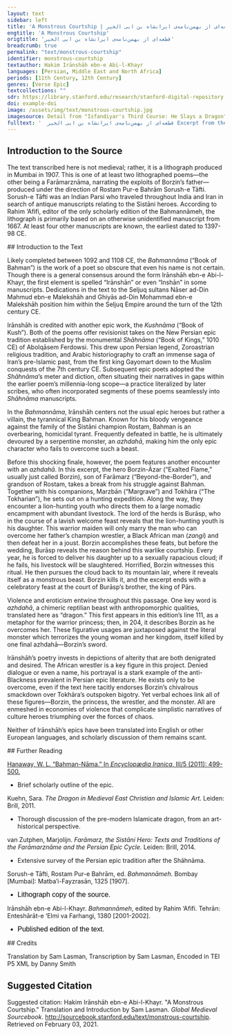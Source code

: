 ```yaml
---
layout: text
sidebar: left
title: 'A Monstrous Courtship | قطعه‌ای از بهمن‌نامه‌ی ایرانشاه بن ابی الخیر'
engtitle: 'A Monstrous Courtship'
origtitle: 'قطعه‌ای از بهمن‌نامه‌ی ایرانشاه بن ابی الخیر'
breadcrumb: true
permalink: "text/monstrous-courtship"
identifier: monstrous-courtship
textauthor: Hakim Irānshāh ebn-e Abi-l-Khayr
languages: [Persian, Middle East and North Africa]
periods: [11th Century, 12th Century]
genres: [Verse Epic]
textcollections: ""
sdr: https://library.stanford.edu/research/stanford-digital-repository 
doi: example-doi 
image: /assets/img/text/monstrous-courtship.jpg
imagesource: Detail from "Isfandiyar's Third Course: He Slays a Dragon", Folio from a Shahnama (Book of Kings), Abu'l Qasim Firdausi, ca. 1330–40; Ink, opaque watercolor, gold, and silver on paper; Metropolitan Museum of Art Bequest of Monroe C. Gutman, 1974 [CC]'
fulltext: '  قطعه‌ای از بهمن‌نامه‌ی ایرانشاه بن ابی الخیر Excerpt from the Bahmannāmeh of Irānshāh ebn-e Abi-l-Khayr برفتند ازینسان سه روز و سه شب｜شکم گرسنه ناچریده به لب They went on like this, three days and three nights, bellies hungry, lips famished. تن از ناچریدن چو شاخ نوان｜شده زیرشان بارگی ناتوان Their famished bodies became like quaking branches, their steeds weak beneath them. داستان برزین آزر با غلام و شیر The Tale of Borzin-Āzar, the Youth, and the Lion روز چهارم گه نیمروز｜غلامی همی رفت بس دلفروز The fourth day, at noontime, a youth went by, very pleasing to the heart, نشسته بر اسب عقیلی نژاد｜به دیدار کوه و به رفتار باد Seated on a horse of exalted pedigree, looking like a mountain, moving like wind, رخی همچو خورشید فرمانروا｜تنی همچو برقی میان هوا Face like the sovereign sun, body like lightning amid the air, یکی پیرهن پرنیان در برش｜کلاهی ز مشک سیه بر سرش A silken shirt over the chest, a musk-black hat over the head— گشاده گلی چو گل نارون｜ز خون تیره گشته برو پیرهن An opened flower, like an elm flower, shirt stained dark with blood. گرفته یکی شیر جنگی به بند｜فکنده مر او را به گردون کمند With a warlike lion taken in snares, a lasso thrown around its throat. به یاران چنین گفت برزین گو｜که با این شگفتست بسیار نو The hero Borzin said this to his companions: “This is a wonder, unprecedented… ببینید کاین کودک شیر خوار｜چگونه گرفتست آن شیر خوار See how this lion-eating child captured that wretched lion.” همانگه رسیدند نزد غلام｜بپرسید برزین و کردش سلام Right away they drew near to the youth. Borzin asked and gave his greeting, بدو گفت از آن پس که ای شیر زوش｜به گفتار من پهن بگشای گوش Said then, “Mighty lion! Open your ears wide to my speech. بدان کاندرین مرز بیگانه ایم｜اگر چند هر یک ز یک خانه ایم Know that we’re strangers in these borderlands, though each of us is from the same house. سه روز و سه شب گشت تا نان و آب｜نخورديم و از ما رمیده ست خواب It’s been three days and three nights since we’ve had food or drink, and sleep has fled from us. اگر میزبانی کنی در خورست｜که آزادمردی هم از گوهر ست It would be fitting if you hosted us, since nobility also comes from quality.” پریچهره پاسخ چنین داد باز｜که گر کار آسان نگیری دراز The fairy-faced youth gave this answer back: “If you don’t want to make an easy task tough, بیایید کز گوشت این شیر جنگ｜شما را کبابی دهم بی درنگ Come, and from the flesh of this battling lion, I’ll make you kebabs right away. مرا خوردن اینست بیگاه و گاه｜ندانم جز از بیشه و شیر راه This is my food, both night and day; I know no way but woods and lions. شکم چون تهی شد بر آید به جوش｜به هر چیز کردن توانی خموش When the belly becomes empty, it begins to churn; then, it might be silenced by anything. بدین خوردنی گر ندارید خوی｜شما را ازین بهتر است آرزوی But if you don’t have the stomach for such food, there’s better hope for you yet: به صحرا بدان بیشه اندر شوید｜چو لختی از آن سر فروتر شوید From these woods, enter the wasteland. When you’ve gone a little further that way, در و دشت و کوه و بیابان همه｜نه بینید جایی تهی از رمه In all the vale and plain and mountain and desert, you won’t see a spot empty of herds از اسبان تازی هیونان بار｜ز گاوان گردون هزاران هزار Of Arabian horses, baggage camels, thousands upon thousands of Tauruses, هم از مادیانها که بر شب یله｜هم از گوسفندان فراوان گله Also of mares that are loosed at night, also of sheep in abundant flocks. یکایک میان رمه بگذرید｜یکی دشت پیش اندرون بسپرید One after the other, pass among the herds, until you arrive in a further plain. بران دشت یابید خیمه هزار｜زده بر کنار یکی جویبار On that plain, you’ll find a thousand tents pitched beside a stream, همه دیبه‌یی سرخ زرد و بنفش｜زده بر در خیمه ها بر درفش All with crimson, yellow, and violet brocade set as flags by the tent doors. کجا خیمه‌یی سرخ اندر میان｜ سرش ماه زر دامنش پرنیان Where there’s a crimson tent in the midst, a golden moon on its crest, its skirts of silk, در آن خیمه آرام و خواب منست｜خداوند آن خانه باب منست In that tent is my rest and relaxation; the lord of that house is my father. ز من پیش او آشنایی دهید｜به جان از خورش روشنایی دهید Give him my regards, brighten your souls with food. بباشید یکچند مهمان ما｜فروزان شود کاخ و ایوان ما You’ll be our guests for a while. Our palace and vaulted hallThroughout this tale, the poet uses the architectural vocabulary of a settled court to describe the nomadic domain of Burāsb.will become radiant.” بخندید برزین و گفت ای دلیر｜به یزدان که هرگز نخوردیم شیر Borzin laughed, and said, “Brave one! By God, we’ve never eaten lion!” وز آنجا سوی بیشه بشتافتند｜جهانی پر از چارپا یافتند And from there they dashed towards the wood. They found the earth covered in livestock, یکی کودک اندر میان گله｜گله بر در و دشت گروه یله A child in the midst of the flocks, flocks on the vales and plains, wandering in groups— زده بر سر چوب تکیه چنان｜کجا باشد آیین و رسم شبان Pitched on top a pole, a sort of refuge, as is the custom and tradition of herdsmen there. بدو گفت پرمایه برزین تویی｜ز خون فرامرز پر کین تو یی The herdboy said, “You’re the wise Borzin! You’re of the vengeful Farāmarz’s blood! برو کآمد اکنون گه کام تو｜به خورشید تابان رسد نام تو Go on, for now the time of your desires has come; your fame has reached the blazing sun. به کاری که داری به پیش اندرون｜ترا بخت باشد بران رهنمون For the task that you have up ahead, fortune will be yours, by this prediction!” سپهبد همی گفت کاین فالگوی｜ز برزین چه آگاهی آمد به روی The commander kept saying, “How did this fortune-teller come to know of Borzin?” از آن چارپا سر به سر در گذشت｜ به بالا بر آمد از آن پهن دشت He passed by all that livestock, and came up from that wide plain. نگه کرد دشتی پر از خیمه دید｜همه سرخ و زرد و بنفش و سفید He looked, saw a plain full of tents, all crimson and yellow and violet and white, ز دیبای رومی یکایک زده｜ نگارش سراسر به زر آزده Each one fashioned of ByzantineRumi, “Roman,” a generic term for the West; in Irānshāh’s day, it referred particularly to the Byzantine Empire. brocade, sewn all over with golden figures; نهادند زی خیمه ای سرخ روی｜زبان از شگفتی پر از گفتگوی They turned towards a nearby crimson tent, the wonder of gossiping tongues, ز دیبای رومی یکی بارگاه｜نشسته یکی پیر در بارگاه A court of Byzantine brocade, an old man seated in the court, غلامان زرین کمر صف زده｜کلاه و کمرها به زر آزده Golden-belted youths set in ranks, hats and belts stitched with gold. برو آفرین کرد برزین و گفت｜که با جان تو آفرین باد جفت Borzin praised him, and said, “May praise be mated to your soul!” یکایک بپرسیدشان مرزبان｜سخن کرد گویا به شیرین زبان Marzbān asked them one by one, spoke his speech with a sweet tongue: چو مهمانت آید سخن خوبگوی｜ترش کم کن از بینوایی تو روی “When your guest comes, speaking eloquent speech, don’t knit your brows over your poverty.” نکو گفت دستور با شاه فش｜چه نیکوست از میزبان خوی خوش The councilor spoke fairly to the kingly one: “How sweet is a host’s good disposition!” مر آن پیر را بود بوراسب نام｜از آن چارپا روز و شب شادکام That old man’s name was Burāsb; his livestock made him blissful day and night. ز برزین بپرسید کای نامدار｜تو چون اوفتادی بدین ره گذار He asked Borzin, “Fame-bearer, why did you set out on this journey? کی و کجا رفت خواهی بگوی｜ز ما آرزو هر چه خواهی بجوی When and where do you wish to go? Speak! Seek from us whatever wish you desire.” بدو پهلوان گفت کای نیک خوی｜مرا نیست جز دیدنت آرزوی The champion said to him, “Fair-natured man, I have no wish but to see you. همی رفت خواهیم جایی دگر｜بدین کشور افتاد ما را گذر We still seek to go elsewhere—our passage has led through this country. بدین بارگه میهمان آمدیم｜خریدار رویت به جان آمدیم We’ve come as guests to this court; we’ve come to purchase your honor with our souls.” بفرمود بوراسب اندر زمان｜به خوالیگرش تا بیاورد نان Burāsb commanded his cook to bring food right away: ز بریان و ماهی و مرغ و بره｜ز هرگونه ای خوردنیها سره Fried meats and fish and poultry and lamb, every sort of pleasing food. بخوردند و زان تازه تر شد روان｜در آورد نیرو به تن پهلوان They ate, and it refreshed their spirits; it brought back strength to the champion’s body. بر آراستندش یکی خوابگاه｜روانش بر آسود از رنج راه A resting place was decked out for him; his spirit settled down from the sufferings of the road. دگر روز بوراسب خوانی نهاد｜که هرگز کس آن را ندارد به یاد The next day, Burāsb set out a banquet, unlike any that anyone could remember. ز هر خیمه ای نامداری بخواند｜بدان ساخته خوانشان بر نشاند He summoned a famous lord from every tent; with such preparations, set out a banquet for them. بخوردند از آن خوان بپرداختند｜یکی بزمگاه همی ساختند They ate, partook in that banquet with gusto; they were fashioning a feasting place. زمین بستد از باده ی ناب نور｜هوا پر شد از بوی مشک و بخور The earth was drenched in pure-bright wine, the air filled with the scents of musk and incense, فلک دود بست از بخار کباب｜به جرعه زمین مست گشت از شراب The heavens smoke-choked with kebab vapors. The earth grew drunk with gouts of wine. ز بوی گل و نرگس و یاسمین｜زمین شد به سان بهشت برین From the scent of rose, daffodils, and jasmine, the earth became like lofty paradise. همه ساز آن بارگه سیم ناب｜همه دل بر آواز چنگ و رباب All that court’s gear was pure silver, all hearts set on the songs of harp and rebab. چو از باده ی زرد همچون بهی｜سر سرکشان شد ز دانش تهی When yellow wine, just like beauty, emptied the haughty lords’ heads of wisdom, هوا پرده بر داشت از روی شرم｜بلندی گرفت آن سخنهای نرم The breeze lifted a veil from the face of shame. Those soft words took flight. سرافراز برزین به بوراسب گفت｜که اکنون سخنها نباید نهفت The proud Borzin said to Burāsb, “Now there’s no need to conceal speech. همی تا بدیدم بدانم ترا｜به نام و نژادت چه خوانم ترا I must know who you are, your name and your lineage; what should I call you? سزد گر بگویی که این جای چیست｜همین چارپای دلارای کیست It’s fitting if you say what this place is, and whose is this lovely livestock? که را باشد این کشور و جویبار｜چنین لشکری همچو باغ بهار Whose might this land and stream be, this warband like a spring garden?” چنین پاسخش داد کای سرفراز｜کنم آشکارا به پیش تو راز The other answered him, “Proud man, I will reveal this secret to you: چنان دان که این مرز جای منست｜همه دشت پر چارپای منست Know that this borderland is my place. All the plain is full of my livestock. مر این جوی را زنده رودست نام｜من از دیدنش سال و مه شاد کام The name of this stream is the Zandeh-rud.Literally, “Life-Giving River,” this flows from the Zagros Mountains through the city of Esfahān, though in recent years its flow has become drastically reduced through drought and mismanagement. Seeing it, I am blissful every month and year. گیا چون بر آید ز روی زمین｜بیایم من از پارس ایدر چنین When greenery comes up from the earth’s face, I come from Pārs to this very place. بدین مرغزار آورم چارپای｜چو فربه شود باز گردم به جای To this prairie, I bring the livestock; when they become fat, I go back. شه پارس باشد یکی نامور｜برادر مرا و ز پشت پدر The king of Pārs is a famous man, my brother, descended from my father. سرافراز یزدان نام ویست｜جهان سر به سر زیر کام ویست Proud Yazdād is his name. From end to end, the world is subject to his desire. به گاه شمردن دو ره سی هزار｜فزون آیدش لشکر نامدار In the mustering place, more than sixty thousand of his famed warband come to him. میان من و اوست این چارپای｜همه گدایی مرا زین به پای These livestock are shared between me and him; all of my dominion is based on this. غم آنست کز بهمن اسفندیار｜به تنگی گذارد همی روزگار The tragedy is that thanks to Bahman son of Esfandiyār, he passes his days in anxiety. همی خواهد از کشورش شاه باژ｜ندانم که گردون چه دارد به راز Bahman keeps seeking royal tribute from his land; I don’t know what secrets the heavens keep. شب و روز در پیش یزدان به پای｜همی گوید ای دادر پاک رای Night and day before God on his feet, Yazdād keeps saying, ‘Oh Just One of pure judgment, بده برزین ازان بدکنش｜مگردان ز کینه مر او را منش Deliver Borzin from that evildoer; do not turn his spirit back from vengeance. تبه کن تو بر دست این جان اوی｜منه بر جهان پیش فرمان اوی By Borzin’s hands, destroy Bahman’s life; do not deliver the world into his control.’Oppressed by Bahman, Yazdād prays for the king’s rival, Borzin. کنون آگهی آمد این چند روز｜ز برزین کجا بخت او گشت کوز Now news has come these past few days of Borzin, how his luck went crooked. تبه گشت بر دست آن دیوزاد｜که نام نژادش به گیتی مباد He was destroyed by that demon-spawn’s hand (may that lineage’s name vanish from the earth!) دل ما بلرزید از آن درد و غم｜وزین آگهی جان ما شد دژم Our hearts trembled from that pain and sorrow, and from that news our souls grew depressed. دگر باره شنیدم از رهنمای｜که آن پهلوان زنده مانده به جای Later, we heard from a courier that the champion remained alive, somewhere.” بدو گفت کز بهمن آمد سپاه｜سپاهی که بر باد بر بست راه Borzin told him, "An army came from Bahman, an army that blocked the passage of the wind. ز برزین آزر شکسته شدند｜بسی کشته و زار و خسته شدند They were shattered by Borzin-Āzar; many were killed or hurt or wounded.” چو بشنید بوراسب از آن شاد شد｜وزان غم روان وی آزاد شد When Burāsb heard this, he became glad, and his spirit became freed from that sorrow. بدو آفرین کرد و گفت ای جوان｜مرا از غم آزاد کردی روان He praised him, and said, “Young man, you’ve freed my spirit from sorrow. ز غمها روان تو آزاد باد｜دل نیک بختان تو شاد باد May your spirit be free from sorrow. May your fair-fortuned heart be glad!” بدو گفت کاین خیمه ها سر به سر｜که را باشد ای مهتر نامور Borzin said to him, “These tents altogether—whose are they, famous nobleman? ندانیم کس را بدین پایگاه｜ندارد چنین دستگه هیچ شاه We don’t know anyone in this encampment; no king has such a court!” بخندید بوراسب گفت ای پسر｜که را باشد این ساز و آیین و کر Burāsb laughed and said, “Son, whose is this gear, these customs and might? مر این سر کشان را که بینی همی｜به دل مهرشان بر گزینی همی They belong to these proud lords you keep seeing; you’d always pick out love in their hearts. نه خویشند ما را و نه لشکری｜همه با دل خویش درد آوری They aren’t mine, they aren’t my warband—all bring the pain of their own hearts! هزارند فرزند شاهان چین｜ز روم و ز چین و ز ایران زمین They’re a thousand kings’ sons from China; from Byzantium, China, and the land of Iran. همه یک به یک در پی کام دل｜وزین کام دل باز مانده خجل Each of them searching for his heart’s desire, and by this heart’s desire still confounded. بدین راه گر دیده ای کودکی｜گرفته ز شیران جنگی یکی On the road here, if you saw a child who’d captured one of those warlike lions, چنان دان که او مر مرا دختر است｜که هنگام کینه یکی لشکر است Know this: she is my daughter, who in times of violence is worth a whole warband. سر سال شاهان روی زمین｜بیایند خواهندش از من چنین At the year’s start, the kings of the earth will come seeking her from me in this way. هرآنکس که خواهد ز من دخترم｜چنان دان که از رای او نگذرم Anyone who wishes for my daughter from me, know this: I will not overrule her judgment. دو پیمان نهم پیش او اندرون｜که این هر دو نزدیک باشد به خون I will set forth for him two pledges regarding this, and both of these are linked to blood: یکی آنک با او نبرد آورد｜سر و خود او زیر گرد آورد One is that he must fight against her, and bring her head and helm down into the dirt. دو دیگر که دارم سیاهی درشت｜زند بر زمینش به هنگام پشت The second is that I have a gigantic Black man; throw him on his back upon the earth. هر آنکس که آرد به جا این دو کار｜دلش شادمان گردد از روزگار Whoever accomplishes these two things, then and there, fate will turn his heart to gladness.” درین بود کان اژدهای دلیر｜ز پشته در آمد گرفته دو شیر Just then that brave dragon came down from the hills, having captured two lions. دویدند پیش پرستندگان｜ازو بستدند آن ددان بندگان Servants came running forward; they took those bound beasts from her. بیامد پریچهره پیش پدر｜زمین را ببوسید و آمد به در The fairy-faced girl came before her father, kissed the earth and came through the door. دلیران یکایک فرو ماندند｜برو نام یزدان همی خواندند All the brave lords humbled themselves; they kept praising her in God’s name, ز بالا و دیدار و رفتار اوی｜وزان زورمندی و کردار اوی Her stature, her appearance, and her conduct, her mightiness and deeds. همی گفت برزین که ما روز و شب｜ز مردی و نیرو گشاییم لب Borzin kept saying, “Day and night, we will open our lips for her manliness and strength. شکارش به کردار بانو گشسب｜چنین شیر دل کی نشیند بر اسب Her quarry is like Bānu Goshasp’s, that lion-heart, when she rides upon her horse,Bānu Goshasp is a famed warrior woman, daughter of Rostam (and therefore Borzin’s aunt). In addition to appearing in the Bahmannāma and other poems, she stars as the hero of her own brief epic, the Bānugoshāspnāma. که بندد به یک ره دو شیر ژیان｜ز گردان ایران و تورانیان Who binds in one course two savage lions from among the heroes of Iran and Turān.”Iran’s traditional rivals, representing the peoples of the Central Asian steppes; from at least the Shāhnāma onward, associated with the Turks and with Chin (China). چنین گفت بوراسب کای شیر مرد｜که آمد کنون روزگار نبرد Burāsb said this: “Lion man! The time of battle is coming now.” سر سال نو را سه روز است گفت｜شود هر کس امروز جویای جفت He said, “The new year starts in three days; that day, everyone starts searching for a mate.” بدو گفت برزین که ما این سه روز｜بباشم نزد تو ای دلفروز Borzin said to him, “For these three days, I will stay close to you, heart-pleaser. ببینیم تا آن گل نارون｜هنر چون نماید درین انجمن We will see how that elm blossom demonstrates her skill at this gathering.” ببودند با رامش و نای ورود｜زبانها پر از پهلوانی سرود They engaged in pleasure and flute-playing, their tongues brimming with heroic songs. سر سال خوان نو آیین نهاد｜در رامش و شادکامی گشاد For New Year, a new-fashioned banquet was set; the gate of pleasure and delight was opened. چو در دست شادی در غم ببست｜گشادند بر باده ی لعل دست When the hand of joy shut the gate of grief, they opened their hands to ruby wine. دگر روز بوراسب بنهاد تخت｜به دشت اندرون زیر شاخ درخت The next day, Burāsb set out a throne upon the plain, beneath a tree branch. نهاده برو دستهای مهی｜بگسترده دیبای شاهنشهی Noble thrones were set out before him, imperial brocade was spread out. نشستند بر تخت پرمایگان｜چو برزین و دیگر گرانمایگان The wise sat upon those thrones, like Borzin, and others of great worth. منا دیگری در میان بانگ کرد｜که ای نامداران و مردان مرد Another cried out amid the crowd, “Famed ones! Men among men! بدانید که امروز سال نوست｜گه رامش و جشن کیخسروست Know that today is the New Year; it’s the time of pleasure, the festival of Kay Khosrow.Kay Khosrow was a just and much-loved king, who reigned before Bahman’s great-grandfather Lohrasp came to the throne. به میدان شوید و بجویید کام｜میان دلیران بر آرید نام Enter the arena and seek your desire! Exalt your name among the brave.” سر نامداران بر آمد ز خواب｜گرفته یکایک به میدان شتاب The heads of the famed lords lifted from sleep; each one came rushing to the arena. چو شد توده میدان از آن سروران｜سپاهی بیامد چو کوه گران When the arena became a mass of those chieftains, the army came like a massive mountain. داستان زنگی و جنگ کردن او The Tale of the African and His Battling به روغن بمالیده سر تا به پای｜چو دیوی رمیده ز نام خدای Rubbed with oil from head to foot, like a demon fleeing from the name of God, برهنه سراپای و اندام اوی｜به کشتی به گیتی شده نام اوی His body naked from head to foot, famed throughout the world for wrestling— تو گفتی همی کینه ورزد همی｜زمین زیر پایش بلرزد همی You’d say he always trained himself in violence; the earth trembled beneath his feet. دو چشمش به کردار دو طاس خون｜بر و یال همچون که بیستون His eyes were like two bowls of blood, his head and shoulders like Mount Bisotun.A peak in the Zagros Mountains, famed for the ancient reliefs carved on it. به میدان در آمد دمان و دنان｜دل هرکس از هیبت او رمان He entered the arena, hissing and strutting, everyone’s heart fleeing for fear of him. همانگاه بوراسب آواز داد｜که ای نامداران فرخ نژاد Just then Burāsb shouted out, “Famous lords of glorious lineage! به میدان شوید از پی کام و نام｜که این نام نیکو رساند به کام Enter the arena seeking desire and fame, for sweet fame comes through desire. هر آنکو به کشتی کند دست پیش｜بلای سیه باز دارد ز خویش Whoever sets his hands to wrestling, and keeps from himself a black calamity— همان دخترم را به گاه نبرد｜ز پشت ستور اندر آرد به گرد Then at the time of battle, casts that daughter of mine from her mount’s back into the dirt. همانگه بدو بخشمش ناگزیر｜*نه کابین بخواهم نه پیمان شیر Right then, I’ll grant her to him with no evasion; I’ll ask for no dowry, no lion’s pledge.” ز قهرش بجنبید دلها ز جای｜خرد پیش مهر اندر آورد پای His command made hearts spring from their place; wisdom lagged behind love. یکی جامه بر کند و از جای جست｜بیامد به هم باز زد هر دو دست One stripped off his robe and leaped from his place; he came to grips, struck with both hands. سیه چون چنان دید شد پر ز کین｜میان دو ابرو در آورد چین When the Black man saw this, he became full of violence. A furrow appeared between his brows. بغرید ماننده‌ی پیل مست｜میان دو پایش برون کرد دست He roared like an elephant in musth. He stuck his arm out between the other’s legs, در آورد و زد بر زمینش درشت｜سر مهره‌ی وی برون شد ز پشت Threw him and slammed him on the ground; the ends of his vertebrae stuck out from his back. یکی دیگر آمد بر شرزه زنگ｜به کشتی ندادش زمانی درنگ Another one came against the fierce African; he didn’t give him a moment’s respite in wrestling. بیامد یکی نامدار از میان｜ز تخم بزرگان ایرانیان A famed lord came out from the crowd, from the seed of the Iranian nobility. یکی مشت زد بر میانش سیاه｜به زخمی مر آن نامور شد تباه The Black man smashed a fist against his middle; the famed lord was destroyed by that injury. چنین تا از آن انجمن مرد بیست｜بیفگند هر کس همی خون گریست So it was until he’d overthrown twenty men from the assembly; each of them kept crying blood. ز خشمش تخاره بر آمد ز جای｜چو آتش به کشتی وی کرد رای Enraged, Tokhāra sprang from his place. Firelike, he set his mind on wrestling. بدو گفت بوراسب کای شیر مرد｜به گرد بلا تا توانی مگرد Burāsb said to him, “Lion-man! Don’t orbit around calamity, if you can help it. تو مهمان مایی بدین روزگار｜ترا با نبرد دلیران چه کار These days, you’re our guest; what business do you have, battling with brave men? نباید که زنگی ترا بشکند｜تن نامدارت به خاک افکند It wouldn’t be right for the African to break you, to hurl your famed body in the dust.” تخاره بدو گفت شاید رواست｜هوا بر دل هر کسی پادشاست Tokhāra said to him, “Maybe that’s right, but passion rules over everyone’s heart.” چو نزدیک زنگی رسید آن دلیر｜بغرید ماننده‌ی نره شیر When that brave man came near the African, he roared like a male lion; زبان را به دشنام بگشاد و گفت｜که ای زشت بد گوهر دیو جفت He loosened his tongue with curses, and said, “Ugly man of bad substance, demons’ mate, بدین نامداران گشادی دو دست｜هنر بین هم اکنون تو از پیل مست You’ve unleashed your hands on these famed lords; see now the skills of an elephant in musth!” بر آشفت زنگی ز دشنام اوی｜وزان ناسزا گفتن و کام اوی The African grew enraged from his curses, and from his slanderous speech and will; به پاسخ نیفزودنی گرم و سرد｜برو همچو دیو دژ آهنگ کرد In answer, without adding to the drama, he acted on him like a demon from the Iron Fortress. ز کینه بدو اندر آمد درشت｜بر افروخت یال و بر آورد پشت He fell upon him violently, enraged; his great frame bristled, his back stretched. بزد بر تهیگاه بشکست خرد｜تخاره بیفتاد و گویی بمرد He struck him in the flank, shattered him utterly. Tokhāra fell—you’d say he died! *ز خاکش تنی چند بر داشتند｜به پرده درون خوار بگذاشتند Some lifted the body up from the dust. They brought him, pitiful, into a tent. بخندید برزین ز کردار اوی｜وزان تیزی خام گفتار اوی Borzin laughed at his deeds, and at his sharp, raw speech. دژم شد ز خندیدنش مرزبان｜بدو گفت کای شیردل پهلوان Marzbān grew enraged at his laugher, and said to him, “Lion-hearted champion, سزد گر تو نیز آزمایش کنی｜به نیرو هنرها نمایش کنی It would be fitting for you to endeavor also, to forcefully display your skills. بود کاین سیه را در آری ز پای｜برین ماه پیکر شوی کدخدای Should you throw this Black man off his feet, you’ll become lord of that moon-bodied girl. که تو مایه از تخمه‌ی نیرمی｜نبیره جهان پهلوان رستمی For the seed of Nariman’s your origin; you’re grandson of the World-Champion,Jahān-pahlavān, an epithet regularly granted to Rostam as the preeminent epic hero. Rostam. ترا هست کشتی سرشت و نهاد｜کنون داد باید بدین رزم داد Wrestling’s part of your nature and disposition! Now you must bring a just end to this combat.” کشتی گرفتن برزین با غلام زنگی Borzin’s Wrestling with the African Youth بر آشفت برزین کزینسان شنید｜همانگاه جامه ز تن بر کشید Borzin grew enraged when he heard this. Right away he stripped the robe from his body. چه خواهی همی کرد بوراسب گفت｜که با جان پاکت خرد باد جفت “What are you trying to do?” Burāsb asked. “May wisdom be mated with your pure soul!” یکی با سیه گفت کشتی کنم｜برو بر یکی پیشدستی کنم “Just once,” Borzin said, “I’ll wrestle with the Black man. Just once, I’ll outmaneuver him.” بدو گفت کای مایه‌ی دین و داد｜نگر تا ازین گفته نیاری تو یاد Burāsb said, “Essence of faith and justice, mind that you don’t have cause to rue this speech. تو بیگانه یی نه بدین آمدی｜نه از بهر پیکار و کین آمدی You’re a stranger here. Don’t come into this! Don’t come for fighting and vengeance! به ویژه که دیدی هنرهای او｜ندارد کسی بر زمین پای او Especially since you’ve seen his skills—no one on earth has a stance like his! ازان نامداران سه تن را بکشت｜تن بیست را بر زمین نهد درشت He’s killed three of those famed lords, slammed the bodies of twenty violently against the earth. چرا کرد باید به دریا شناه｜به ویژه کسی کاو نداند شناه Why should anyone dare to swim the sea, especially someone who doesn’t know how to swim? خرد بر گمار ارتوانی به دل｜که پیشین بود کاروان گاه گل Appoint wisdom to your heart, if you can; for ahead lies the caravansarai of clay.” بدو گفت کای مایه‌‌‌ی مردمی｜دلم شد ز پیکار زنگی غمی Borzin said to him, “Essence of manliness, my heart has grown sad from the African’s fighting. یکی آزمایش کنم با سیاه｜مگر بخت بگشایدم بسته راه I’ll try myself once against the Black man. If fortune’s mine, I might force the blocked path.” سپهبد چو جامه ز سر بر کشید｜ز پرده درون دختر او را بدید When the commander pulled his robe over his head, the girl saw him from inside her tent: بدان ناز پرورده اندام اوی｜چنان کش خرامیدن و گام اوی His well-nourished body, that fair striding and step of his. ز مهرش به جان تاب آتش رسید｜دلش پرده ی شرم را بر درید Love for him brought a blazing fire to her heart. Her heart tore the shroud of shame. دلش گشت چون دیده‌ی دردمند｜تن زورمندش تباه و نژند Her heart became like a stricken eye; her mighty body became ruined and undone. همی گفت با خویشتن کدخدای｜سیه را یکی سست شد دست و پای She kept saying to herself, “Lord, the Black man’s hands and feet have become a bit weak. مگر گردد او شوی و سالار من｜به گیتی نشاید جز او یار من Perhaps the other will be my husband and master. In this world, only he will be my companion.” در اندیشه بود آن پریچهره ماه｜که برزین در آمد به تنگ سیاه That fairy-faced moon was in a state of anxiety when Borzin went up against the Black man. بغرید و چون رعد زد هر دو دست｜به گردش بگردید چون پیل مست He roared, and like thunder struck with his two hands; he circled him like an elephant in musth. بترسید زنگی ازان شاخ و یال｜ز سستی شدش پای همچون دوال The African feared his limbs and frame. Weakness made his legs like leather strips. بزد بر دهانش یکی پشت دست｜دو دندان پیشین او را شکست Borzin backhanded him across the mouth; he broke his two front teeth. برون کرد دستش میان دو پای｜هنر کرد و بر کند او را ز جای He stuck his hand between the other’s legs, showed his skill, and uprooted him from his place. به گردن بر آورد و زد بر زمین｜نشست از برش همچو شیر عرین He hoisted him by the neck and hurled him onto the earth, sat on his chest like a lion in its lair. برو هر کسی آفرین خواند نو｜وزان انجمن بانگ بر خواست غو Upon him, everyone called out praises anew. Shouting whoops rose up from that assembly. چو بر داشتند آن سیه را ز خاک｜برو پشت و پهلو همه چاک چاک When they lifted that Black man up from the dust, his back and sides were completely shattered. بدو گفت بوراسب کای نامدار｜نبردیست مانده ز پیش تو کار Burāsb said to Borzin, “Famous man, there remains ahead of you one battle to wage. چو هر دو به دستت بر آید همی｜بهانه به گیتی سر آید همی When you have both of them in hand, the conditions will be fulfilled in this world.” پراکنده گشت آن بزرگ انجمن｜وزانجا به سوی خیمه شد پیلتن That great assembly scattered. The mammoth hero went from there towards his tent. به شادی و رامش گشادند دست｜همه شب شدند از می لعل مست They opened their hands to joy and pleasure. All night, they became drunk on ruby wine. کشتی گرفتن دختر با برزین و انداختن برزین او را The Girl’s Struggle with Borzin and Borzin’s Overthrowing Her چو طاوس زنگی ز گه بر فروخت｜بر و یال زاغ سیه را بسوخت When the African peacock blazed up from its place, it burned the crows’ wings and feathers. به میدان شد آن دختر خوبچهر｜سری پر ز کینه دلی پر ز مهر That fair-faced girl entered the arena, head full of violence and heart full of love. به اسب عقیلی به سان عقاب｜*تن از باد و پای از درنگ و شتاب On a pedigreed horse, like an eagle, body made of wind, feet quick to halt and rush. سپهبد برابر شدش در زمان｜به سان یکی اژدهای دمان Right then, the commander came against her like a hissing dragon. بر آویختند آن سواران جنگ｜نظاره بران دشت شیر و پلنگ Those battle-knights came to grips, lions and leopards their audience on that plain. چو شد حمله اندر میانشان بسی｜نشد چیره بر هم نبردش کسی When the first attack was done between them, neither one was victorious in battle over the other. سپهبد بر آشفت بر روزگار｜چو باد اندر آمد ز فرجام کار The commander became enraged against fate; he charged in like the wind to conclude the affair. یکی نیزه زد بر میانش ز کین｜ز زینش بر آورد و زد بر زمین He struck a lance violently against her belly, threw her from her saddle, and she struck the earth. ز برزین دل سرکشان شد دژم｜*شد امید هر کس ازان کام کم Borzin frustrated the hearts of the haughty; everyone else’s hopes for that desire grew scant. چو از خاک بر خاست آن دل گسل｜ز پرده برون شد ز میدان خجل When that heart-tearer rose up from the dust, she went in shame from the arena to her tent. به برزین چنین گفت بوراسب راد｜که از رزم کشتی بدادی تو داد The noble Burāsb said this to Borzin: “You put a just end to this battle and wrestling. کنون دختر من ترا است و بس｜نخواهد رسیدن بدو دست کس Now my daughter is yours, that’s it. No one else’s hand will touch her. ولیکن زمان ده مرا چند روز｜که گردد به کام تو گیتی فروز But give me some time, a few days, that the world may become bright by your will. چو فربه شود چارپای و گله｜کنم در در و دشت یکسر یله When the livestock and flocks become fat, I will herd them all together in the vale and plain. از ایدر کشم آنگهی سوی پارس｜بدین از تو دارم فراوان سپاس From here, I will drive then towards Pārs. For this, I’ll be abundantly thankful to you.” بدو گفت برزین که فرمانبرم｜ز رای و ز گفتار تو نگذرم Borzin said to him, “I’m at your service. I won’t transgress your judgment or words.” ببودند یکچند شادان به دشت｜به رامش شب و روزشان در گذشت They were happy for some time in the plain. Their days and nights passed in pleasure. بسازید سوری بدان مرز و بوم｜که هرگز نبود اندر آیین روم Burāsb set a feast in that border region, such as there never was in Byzantine custom. یکی روز بوراسب هنگام بار｜دژم بود دلی خسته روزگار One day at court, Burāsb seemed depressed, his heart wounded by fate. سپهبد به دیدار او شد به گاه｜دژم دید هر چند کردش نگاه The commander, went to the throne to see him; saw him depressed whenever he glanced at him. بر اندوه گواهی دهد روی زرد｜چو زردی نماید همی رنگ مرد A sallow face gives evidence of sorrow, when a man’s color always appears sallow. بجوشد ز غم زهره‌ی آدمی｜ازیرا بود زرد روی غمی A person’s bile churns from sadness; from this comes a sallow face and sadness. چو شادی که افزون کند خون چو مل｜ازیرا شود روی همرنگ گل Similarly, happiness increases the wine-like blood; this makes the face the color of roses. سپهبد بدو گفت کای سرفراز｜چه بودت که اندیشه کردی دراز The commander said to him, “Proud man, what’s going on, that you lengthen your cares? دلت را نگویی که کردست تنگ｜که از من بپوشی همی بی درنگ You won’t speak of what constricts your heart; you conceal it from me ceaselessly.” بدو گفت کای مایه‌ی روزگار｜مپرس این که بر من درازست کار Burāsb said to him, “Essence of fate, don’t ask me this, for my woes have become interminable. یکی کار پیش آمدستم شگفت｜که با هر کسی باز نتوانش گفت Something has happened to me, a wonder that cannot be repeated to anyone. دو سالست تا این گیاخوار من｜تباهی فزوده است در کار من For two years, thanks to these grazers of mine, my affairs have turned to measureless ruin. چو آید بهاران و اردیبهشت｜همه دشت گردد چو خرم بهشت When the springs come, and Ordibehesht, The second month of the Iranian calendar, corresponding to late April and early May.all the plain appears like a blossoming paradise. جهانی به رامش گشایند دست｜مرا با غم و درد باید نشست All people open their hands to pleasure, while I must sit in grief and anguish. بباید مرا دختر آراستن｜به کردار سروی به پیراستن My daughter must be adorned, ornamented like a cypress tree ز پیرایه‌ای بر تنش زیوری｜به سر بر نهادن ز زر افسری With finery: gems on her body, and a golden tiara set on her head. برو سوختن مشک چندین به دشت｜که پیرامن وی نشاید گذشت Some musk is burned over her, upon the plain, so that no one might get near her. فرستاد باید به جای بلند｜نشاندن بر آنجا یکی مستمند She must be sent to a high place and set in that spot for a while, miserable. یکی پاره ابر اندر آید ز کوه｜که از دیدنش دیو گردد ستوه A scrap of cloud descends from the mountain—seeing it, a demon would be terrified— خروشان و آتش ز پیشش جهان｜گهی تیره زد گاه روشن جهان Roaring, with fire darting before it. Then darkness strikes the world’s bright places. بگیردش و گرد اندر آید چو دود｜شود دختر من سیاه و کبود It takes her and comes swirling like smoke; my daughter becomes black and ashen. *زمانی بباشد شود ناپدید｜*به گیتی کسی این شگفتی ندید [For a while, she remains invisible; no one in the world has seen such a wonder.]This and subsequent bracketed lines do not appear in the lithograph. ز آن پس گه گردد ز دختر جدا｜ره کوه گیرد هم اندر هوا Then, when it separates from the girl, it takes its way back to the mountain through the air. بماند مر آن دخترم مستمند｜دو هفته به خانه تباه و نژند That daughter of mine remains miserable for two weeks at home, ruined and distraught. زیانش ندیدند از آن سرکشان｜ز مهر خداییش بر وی نشان [Her injury: after that, the proud princes did not see any sign of her maidenhead upon her.]” بدو گفت کای کار دیده هژبر｜گر او را نبخشی بر آن تیره ابر Borzin said to him, “Experienced lion, what if you didn’t give her to that dark cloud? بگو تا زیانی چه آرد ترا｜چه پتیاره پیش آورد مر ترا Speak of the injury that is yours—what does the monster bring upon you?” چنین داد پاسخ که یکسال پیش｜زحمیت ندادم بدو دخت خویش He answered, “One year ago, in my pride I did not give it my daughter. ز کوه بلند اندر آتش فروخت｜همه چارپایم سراسر بسوخت From within the high mountain, fire flared, and burned all my livestock completely. من از هول آن روز ترسیده‌ام｜کزان روز پتیاره را دیده‌ام I am afraid of the terror of that day, for that day I saw the monster. ببینی تو فردا چو آگه شوی｜گر از خویشتن بر سر ره شوی You’ll see tomorrow, for you’ll witness it, if you take yourself along that path.” سپهبد ز گفتار او شد دژم｜فرو ماند و دیگر نزد هیچ دم His words made the commander furious. He felt downcast, and didn’t breathe another breath. همه شب همی بود اندیشناک｜جهان را چو بزدود خورشید پاک All night, he was beset continually by worry. When the pure sun scrubbed clean the world, همانگه بپوشید خفتان جنگ｜دلیران او بر کشیدند تنگ Right then he put on his battle-coat. His brave followers drew close around him. بیامد به دشت اندرون ایستاد｜همی کرد بوراسب گفتار یاد He went to the plain and stood within it, and kept remembering Burāsb’s words. همی گفت با مرزبان و تخار｜که این بس شگفت آمد از روزگار He kept saying to Marzbān and Tokhār, “This is truly a wonder come from fate.” همانگاه دختر بیامد به دشت｜چو سرو خرامان برو بر گذشت Right then the girl came to the plain. Like a striding cypress, she passed by him, سر افکنده در پیش و گشته دژم｜چو نازنده سروی که گردد به خم Head bowed forward; she’d become depressed, like a proud cypress that’s become bent. پر از زیورش گردن و دست پای｜پر از گوهرش حلقه مشک سای Her neck and arms and legs covered in gems, her musk-spreading earrings covered in jewels, فکنده بسی تاب در مشک ناب｜ز چادر دمان بوی مشک و گلاب Abundant curls drenched in pure musk, scents of musk and rosewater exhaling from her veil. بسی خادمان سیه پیش و پس｜پرستنده با وی ز هر گونه کس Many Black servants before and behind her, all sorts of people attending upon her. بماند آن پریچهره بر پهن دشت｜پرستنده یک بارگی باز گشت That fairy-faced girl remained in the broad plain. The attendants all at once drew back from her. یکی تیره ابری هم اندر زمان｜به زیر آمد از کوه و از آسمان In that very instant, a dark cloud came down from the mountain and from the heavens. جهان قیرگون شد از آن تیره ابر｜خروشان جوشان و چو جنگی هژبر The world became pitch-black from that dark cloud, which roared and frothed like a warlike lion. گرفته جهان آتش و دود ازو｜همی هر زمان آتش افزود ازو The world took on its fire and smoke. Always the flames kept spreading from it. کشان دامنش بر زمین پر ز چین｜چو دودی که خیزد ز روی زمین Trailing its twisted robes along the ground, like smoke rising from the face of the earth, خروشان ز کوه اندر آمد به دشت｜زمانی به پیرامن وی گذشت Roaring, it descended from the mountain to the plain. For a moment it passed around her. *به گرد اندر آمدش مانند دود｜*کزو سیمتن هیچ پیدا نبود [It swept all around her like smoke, so that nothing could be seen of her silver body.] فقان کرد و بیداد بسیار کرد｜زمانی همی بود با رنج و درد It bellowed, and committed great wrongs; for a time everything was suffering and pain دگر باره شد بر میان هوا｜بپوشید خورشید فرمانروا Then again it lifted up into the midst of the air, and covered up the sovereign sun. سپهبد همی تاخت زیر اندرش｜تخاره بدو مرزبان همبرش The commander galloped on, directly beneath it, Tokhāra with him, Marzbān right by him. ببرید ازان دشت فرسنگ پنج｜بران کوه رفتند با درد و رنج They cut across five parasangs of that plain; they went to that mountain of pain and suffering. ز کوه اندر آمد به شیب دره｜همی راند برزین گو یکسره From the mountain, they came into a steep canyon. The hero Borzin kept driving directly on. ز پس چون نگه کرد کس را ندید｜گران شد عنان و فرو آرمید Then when he looked around, he didn’t see anyone. His reins grew heavy, and he grew still. چنین گفت برزین بدان هر دو کس｜که از ره چرا باز ماندید پس Borzin called to the two of them, “Why do you stay back along the path?” تخاره بدو گفت ای نیک یار｜گذشتن مجالست ازین کوهسار Tokhāra said to him, “Fair companion, it’s possible to pass into this highland, نکرده ست بازی به جان هوشمند｜نه کس بر تن خویش جوید گزند But a wise man doesn’t gamble away his soul! No one seeks injuries upon his own body! تو بیهوده در کوه تازی｜همی چه خواهی ازین اسب تازی همی You, galloping foolishly into the mountain, what do you want from your Arabian horse? من این ابر تیره ندانم که چیست｜در اندیشه زو در گمانم که کیست I don’t know what this dark cloud is. It worries me! I have no idea who it is. تو فرمان کن و باز گرد و مپای｜بدین باز گشتن بهش بر فزای Give the order! Turn back, and don’t delay. By returning, show greater wisdom.” بدو گفت برزین که تو جای دار｜که من رفت خواهم بدین کوهسار Borzin said to him, “You hold this ground, for I will go into this highland. ببینم که این دیو پتیاره کیست｜چو کار آمد از پیش من چاره چیست I will see who this monstrous demon is. When a mission comes to me, what else can I do? شما هر دو ایدر بدارید پای｜که گر زنده مانم خود آیم به جای Both of you, hold firm here, for if I remain alive, I myself will return to this place, وگر مرگ پیش آیدم ناگاهان｜مرا زندگانی سر آرد جهان And if death comes suddenly upon me, this world will have brought my lifetime to an end. درین کوه فردا بجویید اسب｜فرستید نزدیک بانو گشسب Tomorrow, search for my horse in this mountain; send it on to Bānu Goshasp.” بگفت این و آن هر دو بگریستند｜دو روز اندر آن غم همی زیستند He said this, and those two both cried; they lived for two days in such grief. رفتن برزین آزر به جنگ اژدها Borzin-Āzar Goes to Battle the Dragon چو برزین فرو رفت از آن برز کوه｜تکاور شد ز کوه خارا ستوه When Borzin went down from that mountaintop, that flint-pillared mountain made him bold. همی رفت تا شب در آن غارها｜فکنده سپر دید خروارها He kept riding until night through those caverns; he saw heaps of shields scattered about. سراسر دره دید سرخ و سیاه｜همی کرد برزین بدان بر نگاه He saw the vale completely red and black. Borzin kept gazing at it. همی گفت کاندر چنین جای تنگ｜دو لشکر همانا که کرده ست جنگ He kept saying, “In this narrow place, it seems two armies have done battle.” در آن ریگها چون نگه کرد ژرف｜همانا چنان اژدها بود جرف When he looked deep into that rubble, it seemed to be that dragon’s castings. به گاه بهاران تنش ریخته｜ز هر سو به خاک اندر آمیخته In the springtime, its body sloughed off, mixed with the dust in all directions. بترسید برزین از آن هول جای｜همی بود تنها و در پیش پای Borzin grew scared of that terror-place. He was still alone, his foot set forward. درین بود کز کوه ژرف اژدها｜بغرید کرد آتش از دم رها At that moment from the mountain depths, the dragon roared and shot fire from its breath. هوا تیره گون گشت از کام او｜زمین رفت در زیر اندام او Its maw darkened the air. The earth vanished beneath its bulk, دهانش به مانند غاری فراخ｜چو الماس بر سر مر او را دو شاخ Its mouth like a gaping cavern, two horns like diamonds on its head, دو چشمش به کردار دو طاس خون｜سرش همچنان چون که بیستون Its two eyes like two bowls of blood, its head exactly like Mount Bisotun. ز سر تا به دم بود صد گز فزون｜دل شیر ار دیدن او زبون From head to tail, it was more than a hundred yards. The lion’s heart would weaken, seeing it. چون برزین چنان دید یک نعره کرد｜چنان چون دلیران به گاه نبرد When Borzin saw it, he let out a cry, just as brave warriors do on the day of battle. چو آواز برزینش آمد به گوش｜به مغز اندرش تیزتر گشت هوش When Borzin’s voice reached its ears, its mind grew harsher within its brain. در آمد روان از سر کوهسار｜کمان را بمالید مرد سوار It came rushing down from the highland heights. The cavalier grasped his bow. بپیوست بر شصت تیر خدنگ｜چو دید اژدها اندر آمد به تنگ He hooked the poplar arrow above his thumb-ring, when he saw that dragon draw near. چو با چرخ سوفار شدست بار｜بجست اژدها را دو دیده سوار When the nock was set firm on the arc, the cavalier sought the dragon’s two eyes. چو بگشاد شصت آن یل نامدار｜به چشمش زد آن تیر الماس دار When that famous hero slipped his thumb-ring, that diamond-bearing arrow struck its eye. چو انداخت بر دیده آمدش راست｜ز درد اژدها خویش را کرد راست When he shot, it landed right in its eye; from pain, the dragon straightened itself out. خدنگ دگر باره پیوند کرد｜چنان جانور را چنین بند کرد He nocked another poplar-shaft, in order to subdue that creature. زدش بر دگر دیده و کرد کور｜همی زان روز خمش ز تن رفت زور He struck it in the other eye and made it blind. From the pain in its eyes, strength left its body. یکی اژدها بر کشید از نیام｜که تازی همی خواند او را حسام He drew another dragon from his sheathe, what the Arabs usually call a “scimitar”— بغرید ماننده پیل مست｜به یک زخم از تن سرش کرد پست [...]This line (“He roared like an elephant in musth; with one blow, he made its head droop from its body”) seems extraneous; it appears to narrate the same action as the subsequent line while breaking the syntactic connection to the “scimitar.” خورش دادش از خون و خونخوار رفت｜همانگه سرش را ز تن بر گرفت He fed it with blood and it became bloodthirsty. With one blow, he struck its head from its body. فرود آمد و چشمه‌ی آب جست｜به آب اندر آمد سر و تن بشست He dismounted and sought a spring of water. He came into the water, washed his head and body, وز آنجا بیامد به جای نماز｜همی گفت کای پاک دانای راز And from there came to a praying place. He kept saying, “Pure Knower of Secrets, تو دادی مر این بنده را دسترس｜تو باشی به هر جای فریاد رس To this slave you gave assistance. In every place, you rush to the cries of the distressed.” وز آنجا سر اژدها بر گرفت｜به نزدیک یاران ره اندر گرفت And from there he took up the dragon’s head, and took the path towards his companions. بینداخت سر پیش آن سرکشان｜که سر باشد از تن به هر جا نشان He threw the head down before those haughty lords, for everywhere the head signifies the body. تخاره چو آن دید و دندان اوی｜بسی آفرین کرد بر جان اوی When Tokhāra saw that, and its teeth, he heaped plenty of praise upon his soul. همی گفت مردی همین است و بس｜ندیدیم از اینسان دلیری ز کس He kept saying, “This is manliness, that’s it! We’ve never seen bravery like this from anyone!” چو نزدیک بوراسب رفتند باز｜بینداخت سر پیش آن سر فراز When they went back to Burāsb, he threw the head down before that proud lord. بترسید سخت آن یل از اژدها｜*بشد از دلش هوش گفتی رها That hero feared the dragon terribly; you’d say consciousness fled from his heart. بمالید بر خاک پیشش جبین｜بسی خواند بر جان او آفرین He rubbed his forehead in the dust before him, and heaped plenty of praise upon his soul. همی گفت از این سان هنر کس نکرد｜که کردی تو امروز ای شیر مرد He kept saying, “No one has shown such skill as you’ve done today, lion-man! همانگه از تخمه‌ی نیرمی｜که با زور سام و دل رستمی Surely you’re of Nariman’s seed, since you have Sām’s strength and Rostam’s heart.” به مژده سواری سوی شاه پارس｜بیامد نزدیک نیکی شناس A horseman came bearing the good news to the King of Pārs, to that one versed in goodness: که از دشمن ما بر آمد هلاک｜به دست سواری هنرمند پاک “Destruction has come upon our enemy, at the hands of a skillful, pure cavalier, که رویش ز خورشید تابانتر است｜خردش از هنرها فراوانتر است Whose face is more radiant than the sun, whose wisdom is even more abundant than his skills. پس از مژده اینک بیاییم زود｜بگوییم یکایک ترا هر چه بود Following this good news. We’ll come quickly; we’ll tell you of everything, as it happened.” سه روز اندر آن دشت کرد او درنگ｜گله نزد خویش اندر آورد تنگ Three days he tarried in that plain, brought the herds close in around him. چهارم روزگاه بر خاست نای｜به اسب اندر آورد بوراسب پای On the fourth day, flutes sounded. Burāsb mounted up on his horse. سوی پارس رفتند یکسر به هم｜ز دل دور کرده همه رنج و غم Towards Pārs they went all together, casting suffering and grief far from their hearts. برادر پذیره شدش با سپاه｜سپاهی که گردش رسیدی به ماه His brother greeted him with his army, an army whose mustering had taken a month. به شهر اندر آورد و بردش به کاخ｜به باغ دلارای و جای فراخ He escorted them through the city to the palace, to a heart-pleasing garden and an open place. شب آمد بگفت آن همه سر گذشت｜ز برزین و کشتی زنگی و دشت Night came. Burāsb told all that had happened, Borzin and the African’s wrestling and the plain, وز آن ابر کان اژدها گشته بود｜که برزین یل کشت او را چو دود And that cloud that turned into that dragon, which the hero Borzin killed like mere vapor. از آن شادمان شد دل شاه پارس｜همی داشت زیشان فراوان سپاس The King of Pārs’s heart grew glad from that; he gave abundant thanks to them. سرافراز بوراسب و یزداد باز｜یکی هفته کردند در شهر ساز The proud Burāsb and the falcon Yazdād made a week-long feast in that city. فراوان بکشتند اسب و گله｜بسی گاو و آن گوسفندان یله They killed many horses and herds, many cows and those sheep from the flocks. یکی سور کردند آن سرکشان｜که هرگز ندارد کس آزانشان Those proud lords made a banquet, for never has anyone had wealth like them. هوا یکسر از مشک بد پر ز بوی｜نشایست مردم گذشتن به کوی The air was completely full of the scent of musk; people couldn’t pass through the alleyways. جوانان و پیران همه شاد و مست｜گرفته همه دسته‌ی گل به دست Young and old, all glad and drunk, all taking bouquets of flowers in hand. چنان بود بازار و کوی از نثار｜که زر و درم گشت چون خاک خوار Such wealth was scattered in markets and alleys, that gold and dirhams became despised as dust. تو گفتی که چرخ بلند از برش｜ستاره فشاند همی بر سرش You’d say that high heaven rained stars from its breast down upon his head. '
---
```

## Introduction to the Source 
<p>The text transcribed here is not medieval; rather, it is a lithograph produced in Mumbai in 1907. This is one of at least two lithographed poems—the other being a Farāmarznāma, narrating the exploits of Borzin’s father—produced under the direction of Rostam Pur-e Bahrām Sorush-e Tāfti. Sorush-e Tāfti was an Indian Parsi who traveled throughout India and Iran in search of antique manuscripts relating to the Sistāni heroes. According to Rahim ‘Afifi, editor of the only scholarly edition of the Bahmannāmeh, the lithograph is primarily based on an otherwise unidentified manuscript from 1667. At least four other manuscripts are known, the earliest dated to 1397-98 CE.</p>
## Introduction to the Text 
<p dir="ltr" id="docs-internal-guid-725abe16-7fff-3954-fd22-89e91a3b4740">Likely completed between 1092 and 1108 CE, the <em>Bahmannāma</em> (“Book of Bahman”) is the work of a poet so obscure that even his name is not certain. Though there is a general consensus around the form Irānshāh ebn-e Abi-l-Khayr, the first element is spelled “Irānshān” or even “Inshān” in some manuscripts. Dedications in the text to the Seljuq sultans Nāser ad-Din Mahmud ebn-e Malekshāh and Ghiyās ad-Din Mohammad ebn-e Malekshāh position him within the Seljuq Empire around the turn of the 12th century CE.  </p> <p dir="ltr">Irānshāh is credited with another epic work, the <em>Kushnāma</em> (“Book of Kush”). Both of the poems offer revisionist takes on the New Persian epic tradition established by the monumental <em>Shāhnāma</em> (“Book of Kings,” 1010 CE) of Abolqāsem Ferdowsi. This drew upon Persian legend, Zoroastrian religious tradition, and Arabic historiography to craft an immense saga of Iran’s pre-Islamic past, from the first king Gayomart down to the Muslim conquests of the 7th century CE. Subsequent epic poets adopted the <em>Shāhnāma</em>’s meter and diction, often situating their narratives in gaps within the earlier poem’s millennia-long scope—a practice literalized by later scribes, who often incorporated segments of these poems seamlessly into <em>Shāhnāma</em> manuscripts. </p> <p dir="ltr">In the <em>Bahmannāma</em>, Irānshāh centers not the usual epic heroes but rather a villain, the tyrannical King Bahman. Known for his bloody vengeance against the family of the Sistāni champion Rostam, Bahman is an overbearing, homicidal tyrant. Frequently defeated in battle, he is ultimately devoured by a serpentine monster, an <em>azhdahā</em>, making him the only epic character who fails to overcome such a beast. </p> <p dir="ltr">Before this shocking finale, however, the poem features another encounter with an <em>azhdahā</em>. In this excerpt, the hero Borzin-Āzar (“Exalted Flame,” usually just called Borzin), son of Farāmarz (“Beyond-the-Border”), and grandson of Rostam, takes a break from his struggle against Bahman. Together with his companions, Marzbān (“Margrave”) and Tokhāra (“The Tokharian”), he sets out on a hunting expedition. Along the way, they encounter a lion-hunting youth who directs them to a large nomadic encampment with abundant livestock. The lord of the herds is Burāsp, who in the course of a lavish welcome feast reveals that the lion-hunting youth is his daughter. This warrior maiden will only marry the man who can overcome her father’s champion wrestler, a Black African man (<em>zangi</em>) and then defeat her in a joust. Borzin accomplishes these feats, but before the wedding, Burāsp reveals the reason behind this warlike courtship. Every year, he is forced to deliver his daughter up to a sexually rapacious cloud; if he fails, his livestock will be slaughtered. Horrified, Borzin witnesses this ritual. He then pursues the cloud back to its mountain lair, where it reveals itself as a monstrous beast. Borzin kills it, and the excerpt ends with a celebratory feast at the court of Burāsp’s brother, the king of Pārs.</p> <p dir="ltr">Violence and eroticism entwine throughout this passage. One key word is <em>azhdahā</em>, a chimeric reptilian beast with anthropomorphic qualities, translated here as “dragon.” This first appears in this edition’s line 111, as a metaphor for the warrior princess; then, in 204, it describes Borzin as he overcomes her. These figurative usages are juxtaposed against the literal monster which terrorizes the young woman and her kingdom, itself killed by one final azhdahā—Borzin’s sword.</p> <p dir="ltr">Irānshāh’s poetry invests in depictions of alterity that are both denigrated and desired. The African wrestler is a key figure in this project. Denied dialogue or even a name, his portrayal is a stark example of the anti-Blackness prevalent in Persian epic literature. He exists only to be overcome, even if the text here tacitly endorses Borzin’s chivalrous smackdown over Tokhāra’s outspoken bigotry. Yet verbal echoes link all of these figures—Borzin, the princess, the wrestler, and the monster. All are enmeshed in economies of violence that complicate simplistic narratives of culture heroes triumphing over the forces of chaos. </p> <p dir="ltr">Neither of Irānshāh’s epics have been translated into English or other European languages, and scholarly discussion of them remains scant.</p>
## Further Reading 
<p><a href="http://www.iranicaonline.org/articles/bahman-nama-epic-poem">Hanaway, W. L. “Bahman-Nāma.” In <em>Encyclopædia Iranica</em>, III/5 (2011): 499-500.</a></p> <ul> <li>Brief scholarly outline of the epic.</li> </ul> <p>Kuehn, Sara. <em>The Dragon in Medieval East Christian and Islamic Art</em>. Leiden: Brill, 2011.</p> <ul> <li>Thorough discussion of the pre-modern Islamicate dragon, from an art-historical perspective.</li> </ul> <p>van Zutphen, Marjolijn. <em>Farāmarz, the Sistāni Hero: Texts and Traditions of the Farāmarznāme and the Persian Epic Cycle. </em>Leiden: Brill, 2014.</p> <ul> <li>Extensive survey of the Persian epic tradition after the Shāhnāma.</li> </ul> <p>Sorush-e Tāfti, Rostam Pur-e Bahrām, ed. <em>Bahmannāmeh</em>. Bombay [Mumbai]: Matba’i-Fayzrasān, 1325 [1907].</p> <ul> <li><span style="font-size:12pt;font-family:Calibri,sans-serif;color:#000000;background-color:transparent;font-weight:400;font-style:normal;font-variant:normal;text-decoration:none;vertical-align:baseline;white-space:pre;white-space:pre-wrap;">Lithograph copy of the source.</span></li> </ul> <p>Irānshāh ebn-e Abi-l-Khayr. <em>Bahmannāmeh</em>, edited by Rahim ‘Afifi. Tehrān: Enteshārāt-e ‘Elmi va Farhangi, 1380 [2001-2002].</p> <ul> <li><span style="font-size:12pt;font-family:Calibri,sans-serif;color:#000000;background-color:transparent;font-weight:400;font-style:normal;font-variant:normal;text-decoration:none;vertical-align:baseline;white-space:pre;white-space:pre-wrap;">Published edition of the text.</span></li> </ul>
## Credits

Translation by Sam Lasman, Transcription by Sam Lasman, 
Encoded in TEI P5 XML by Danny Smith
## Suggested Citation
<p>Suggested citation: Hakim Irānshāh ebn-e Abi-l-Khayr.  "A Monstrous Courtship." Translation and Introduction by Sam Lasman. <em>Global Medieval Sourcebook</em>. <a href="http://sourcebook.stanford.edu/text/monstrous-courtship">http://sourcebook.stanford.edu/text/monstrous-courtship</a>. Retrieved on February 03, 2021.</p>